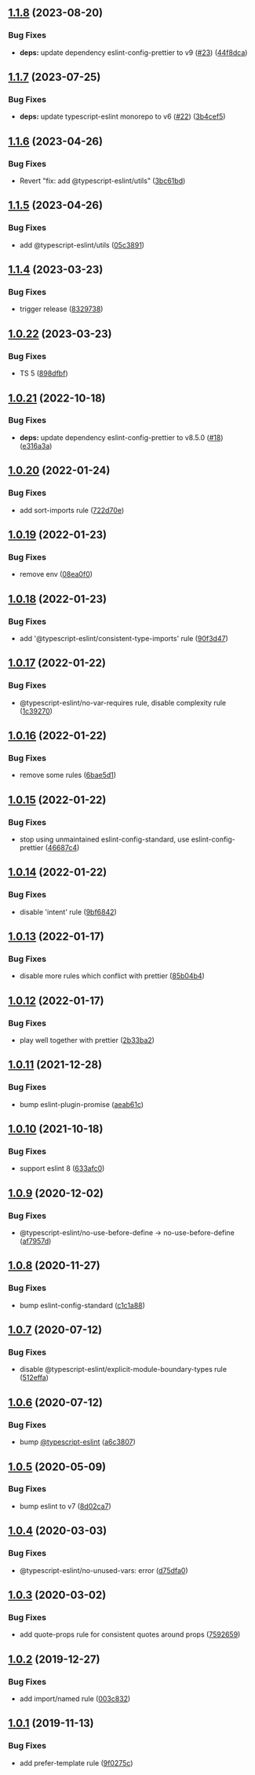 ## [1.1.8](https://github.com/sweetalert2/eslint-config/compare/v1.1.7...v1.1.8) (2023-08-20)


### Bug Fixes

* **deps:** update dependency eslint-config-prettier to v9 ([#23](https://github.com/sweetalert2/eslint-config/issues/23)) ([44f8dca](https://github.com/sweetalert2/eslint-config/commit/44f8dcab1d6304dee2616dd5b17cedd838d45cd3))

## [1.1.7](https://github.com/sweetalert2/eslint-config/compare/v1.1.6...v1.1.7) (2023-07-25)


### Bug Fixes

* **deps:** update typescript-eslint monorepo to v6 ([#22](https://github.com/sweetalert2/eslint-config/issues/22)) ([3b4cef5](https://github.com/sweetalert2/eslint-config/commit/3b4cef5631a1c55fb9183b20d539b63961a016af))

## [1.1.6](https://github.com/sweetalert2/eslint-config/compare/v1.1.5...v1.1.6) (2023-04-26)


### Bug Fixes

* Revert "fix: add @typescript-eslint/utils" ([3bc61bd](https://github.com/sweetalert2/eslint-config/commit/3bc61bdc27aa120a6e155ad6fed798aa702f920f))

## [1.1.5](https://github.com/sweetalert2/eslint-config/compare/v1.1.4...v1.1.5) (2023-04-26)


### Bug Fixes

* add @typescript-eslint/utils ([05c3891](https://github.com/sweetalert2/eslint-config/commit/05c3891ec6e28a958b17fe25c0849a1e07a7435a))

## [1.1.4](https://github.com/sweetalert2/eslint-config/compare/v1.1.3...v1.1.4) (2023-03-23)


### Bug Fixes

* trigger release ([8329738](https://github.com/sweetalert2/eslint-config/commit/8329738fcc47f0f04f5dd6f837d7d17e16b9114e))

## [1.0.22](https://github.com/sweetalert2/eslint-config/compare/v1.0.21...v1.0.22) (2023-03-23)


### Bug Fixes

* TS 5 ([898dfbf](https://github.com/sweetalert2/eslint-config/commit/898dfbf3209cc798dae60e430963a86c975a18fc))

## [1.0.21](https://github.com/sweetalert2/eslint-config/compare/v1.0.20...v1.0.21) (2022-10-18)


### Bug Fixes

* **deps:** update dependency eslint-config-prettier to v8.5.0 ([#18](https://github.com/sweetalert2/eslint-config/issues/18)) ([e316a3a](https://github.com/sweetalert2/eslint-config/commit/e316a3a726cdf1979ad2e5cab91c61475833a46c))

## [1.0.20](https://github.com/sweetalert2/eslint-config/compare/v1.0.19...v1.0.20) (2022-01-24)


### Bug Fixes

* add sort-imports rule ([722d70e](https://github.com/sweetalert2/eslint-config/commit/722d70ef7f0613117eddddbebb5b329efebcb73c))

## [1.0.19](https://github.com/sweetalert2/eslint-config/compare/v1.0.18...v1.0.19) (2022-01-23)


### Bug Fixes

* remove env ([08ea0f0](https://github.com/sweetalert2/eslint-config/commit/08ea0f0ecf23788284d9761b27216d00513a54b9))

## [1.0.18](https://github.com/sweetalert2/eslint-config/compare/v1.0.17...v1.0.18) (2022-01-23)


### Bug Fixes

* add '@typescript-eslint/consistent-type-imports' rule ([90f3d47](https://github.com/sweetalert2/eslint-config/commit/90f3d4721335985fbbbbf619e1478aa143ca5041))

## [1.0.17](https://github.com/sweetalert2/eslint-config/compare/v1.0.16...v1.0.17) (2022-01-22)


### Bug Fixes

* @typescript-eslint/no-var-requires rule, disable complexity rule ([1c39270](https://github.com/sweetalert2/eslint-config/commit/1c39270026b7b43b22e3e1d2d5dea164d4e67604))

## [1.0.16](https://github.com/sweetalert2/eslint-config/compare/v1.0.15...v1.0.16) (2022-01-22)


### Bug Fixes

* remove some rules ([6bae5d1](https://github.com/sweetalert2/eslint-config/commit/6bae5d15979c7386f0478ef153346a1a9dea01c8))

## [1.0.15](https://github.com/sweetalert2/eslint-config/compare/v1.0.14...v1.0.15) (2022-01-22)


### Bug Fixes

* stop using unmaintained eslint-config-standard, use eslint-config-prettier ([46687c4](https://github.com/sweetalert2/eslint-config/commit/46687c43ae29a428e49eef4a378a53290ae8d27a))

## [1.0.14](https://github.com/sweetalert2/eslint-config/compare/v1.0.13...v1.0.14) (2022-01-22)


### Bug Fixes

* disable 'intent' rule ([9bf6842](https://github.com/sweetalert2/eslint-config/commit/9bf684217638c6f070ce859103a3213d6a81ac37))

## [1.0.13](https://github.com/sweetalert2/eslint-config/compare/v1.0.12...v1.0.13) (2022-01-17)


### Bug Fixes

* disable more rules which conflict with prettier ([85b04b4](https://github.com/sweetalert2/eslint-config/commit/85b04b4dc4893302abce184a59b0ed9f1667c6d0))

## [1.0.12](https://github.com/sweetalert2/eslint-config/compare/v1.0.11...v1.0.12) (2022-01-17)


### Bug Fixes

* play well together with prettier ([2b33ba2](https://github.com/sweetalert2/eslint-config/commit/2b33ba26fea47ef241e8c7e66fae3e81feae8af3))

## [1.0.11](https://github.com/sweetalert2/eslint-config/compare/v1.0.10...v1.0.11) (2021-12-28)


### Bug Fixes

* bump eslint-plugin-promise ([aeab61c](https://github.com/sweetalert2/eslint-config/commit/aeab61cd23a80ab85eced4327b679a98e5e90ac3))

## [1.0.10](https://github.com/sweetalert2/eslint-config/compare/v1.0.9...v1.0.10) (2021-10-18)


### Bug Fixes

* support eslint 8 ([633afc0](https://github.com/sweetalert2/eslint-config/commit/633afc00dd8cf742de8b6c398ff65b8352eb753c))

## [1.0.9](https://github.com/sweetalert2/eslint-config/compare/v1.0.8...v1.0.9) (2020-12-02)


### Bug Fixes

* @typescript-eslint/no-use-before-define -> no-use-before-define ([af7957d](https://github.com/sweetalert2/eslint-config/commit/af7957df810bbae990406d893cb0f26797a3ab51))

## [1.0.8](https://github.com/sweetalert2/eslint-config/compare/v1.0.7...v1.0.8) (2020-11-27)


### Bug Fixes

* bump eslint-config-standard ([c1c1a88](https://github.com/sweetalert2/eslint-config/commit/c1c1a88fbc08e128d84fb1161545df8b5307b5a3))

## [1.0.7](https://github.com/sweetalert2/eslint-config/compare/v1.0.6...v1.0.7) (2020-07-12)


### Bug Fixes

* disable @typescript-eslint/explicit-module-boundary-types rule ([512effa](https://github.com/sweetalert2/eslint-config/commit/512effaeb560628b92fa73806e861eaf3f2321a5))

## [1.0.6](https://github.com/sweetalert2/eslint-config/compare/v1.0.5...v1.0.6) (2020-07-12)


### Bug Fixes

* bump [@typescript-eslint](https://github.com/typescript-eslint) ([a6c3807](https://github.com/sweetalert2/eslint-config/commit/a6c3807ad564132fb9abe252dff6f4fb3b8090d3))

## [1.0.5](https://github.com/sweetalert2/eslint-config/compare/v1.0.4...v1.0.5) (2020-05-09)


### Bug Fixes

* bump eslint to v7 ([8d02ca7](https://github.com/sweetalert2/eslint-config/commit/8d02ca7a7208a1b6e09976bca17bc82f0151d5b9))

## [1.0.4](https://github.com/sweetalert2/eslint-config/compare/v1.0.3...v1.0.4) (2020-03-03)


### Bug Fixes

* @typescript-eslint/no-unused-vars: error ([d75dfa0](https://github.com/sweetalert2/eslint-config/commit/d75dfa083bf64ef7e563fe7b95f2278f82863162))

## [1.0.3](https://github.com/sweetalert2/eslint-config/compare/v1.0.2...v1.0.3) (2020-03-02)


### Bug Fixes

* add quote-props rule for consistent quotes around props ([7592659](https://github.com/sweetalert2/eslint-config/commit/759265928fef726add49657909281ad466be723e))

## [1.0.2](https://github.com/sweetalert2/eslint-config/compare/v1.0.1...v1.0.2) (2019-12-27)


### Bug Fixes

* add import/named rule ([003c832](https://github.com/sweetalert2/eslint-config/commit/003c8320284ddfb46393c02fa58d5c4bd6f357bb))

## [1.0.1](https://github.com/sweetalert2/eslint-config/compare/v1.0.0...v1.0.1) (2019-11-13)


### Bug Fixes

* add prefer-template rule ([9f0275c](https://github.com/sweetalert2/eslint-config/commit/9f0275c6b1f5902bcbca666fd6a7c8e46f740160))
